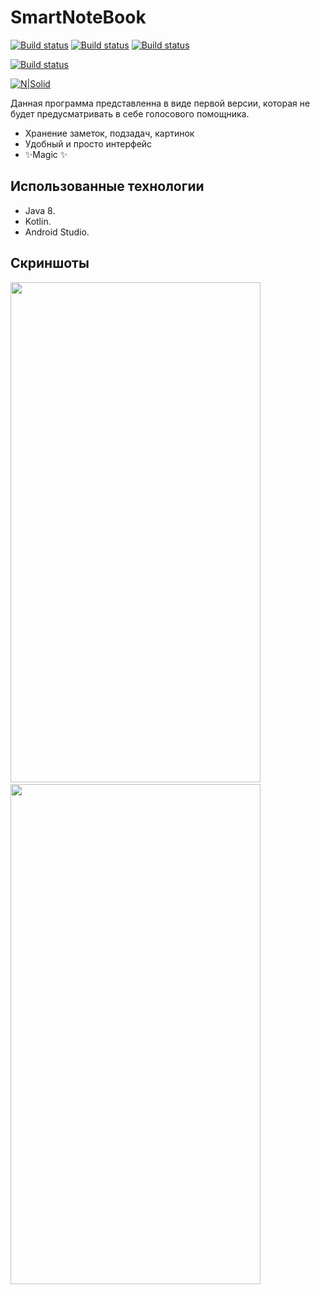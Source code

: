 # SmartNoteBook
[![Build status](https://img.shields.io/badge/2020.3.1-AndroidStudio-green)](https://developer.android.com/studio)
[![Build status](https://img.shields.io/badge/1.5-Kotlin-blueviolet)](https://kotlinlang.org/)
[![Build status](https://img.shields.io/badge/1.8-Java-important)](https://www.oracle.com/ru/java/technologies/javase/javase8-archive-downloads.html)

[![Build status](https://img.shields.io/badge/license-MIT-blue)](https://github.com/)

[![N|Solid](https://techrocks.ru/wp-content/uploads/2019/03/android-studio-logo.png)](https://developer.android.com/studio)

Данная программа представленна в виде первой версии, которая не будет предусматривать в себе голосового помощника.

- Хранение заметок, подзадач, картинок
- Удобный и просто интерфейс
- ✨Magic ✨

## Использованные технологии

- Java 8.
- Kotlin.
- Android Studio.

## Скриншоты
<div>
  <img src="https://sun9-46.userapi.com/s/v1/ig2/jD9H8m0Uyg6TpXDeqhGXAy5fQJBpLfzLCwTVqUmlrDwCTCW1srtT4soV7ME_UsjmDsYNmKeAYVmwIVCFqP3TSTix.jpg?size=533x1125&quality=96&type=album" width="400" height="800" margin="50px">
  &nbsp&nbsp&nbsp&nbsp&nbsp
  <img src="https://sun1-25.userapi.com/s/v1/ig2/Kn4MaxebJUT5-5I1VVky1PTEdYFnyw521j1d_4Z-uSRdBRMcwKK_0jMV9JrP9sI8pc1FUc3bVZmXeqpzhlybfLea.jpg?size=532x1125&quality=96&type=album" width="400" height="800">
 </div>


